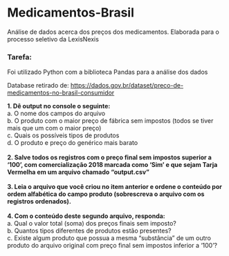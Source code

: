 # Medicamentos-Brasil
Análise de dados acerca dos preços dos medicamentos. Elaborada para o processo seletivo da LexisNexis

### Tarefa:
Foi utilizado Python com a biblioteca Pandas para a análise dos dados

Database retirado de: https://dados.gov.br/dataset/preco-de-medicamentos-no-brasil-consumidor

**1. Dê output no console o seguinte:<br>**
	a. O nome dos campos do arquivo<br>	
	b. O produto com o maior preço de fábrica sem impostos (todos se tiver mais que um com o maior preço)<br>
	c. Quais os possíveis tipos de produtos<br>
	d. O produto e preço do genérico mais barato<br><br>
**2. Salve todos os registros com o preço final sem impostos superior a ‘100’, com comercialização 2018 marcada como ‘Sim’ e que sejam Tarja Vermelha em um arquivo chamado “output.csv”**<br><br>
**3. Leia o arquivo que você criou no item anterior e ordene o conteúdo por ordem alfabética do campo produto (sobrescreva o arquivo com os registros ordenados).<br>**<br>
**4. Com o conteúdo deste segundo arquivo, responda:<br>**
	a. Qual o valor total (soma) dos preços finais sem imposto?<br>
	b. Quantos tipos diferentes de produtos estão presentes?<br>
	c. Existe algum produto que possua a mesma “substância” de um outro produto do arquivo original com preço final sem impostos inferior a ‘100’?<br>
